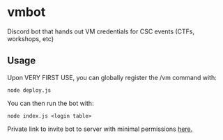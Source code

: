 # vmbot
Discord bot that hands out VM credentials for CSC events (CTFs, workshops, etc)

## Usage
Upon VERY FIRST USE, you can globally register the /vm command with:
```
node deploy.js
```
You can then run the bot with:
```
node index.js <login table>
```
Private link to invite bot to server with minimal permissions [here.](https://discord.com/api/oauth2/authorize?client_id=943243255548629042&permissions=3072&scope=applications.commands%20bot)
